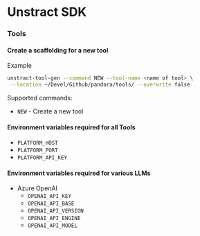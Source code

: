 # Unstract SDK

### Tools


#### Create a  scaffolding for a new tool

Example

```bash
unstract-tool-gen --command NEW --tool-name <name of tool> \
 --location ~/Devel/Github/pandora/tools/ --overwrite false
```

Supported commands:

- `NEW` - Create a new tool

#### Environment variables required for all Tools

- `PLATFORM_HOST`
- `PLATFORM_PORT`
- `PLATFORM_API_KEY`

#### Environment variables required for various LLMs

- Azure OpenAI
    - `OPENAI_API_KEY`
    - `OPENAI_API_BASE`
    - `OPENAI_API_VERSION`
    - `OPENAI_API_ENGINE`
    - `OPENAI_API_MODEL`
